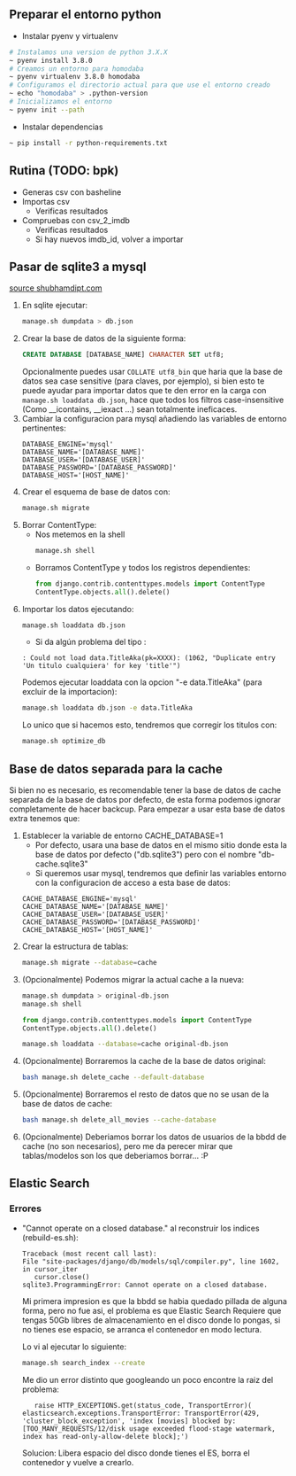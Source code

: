 ## Preparar el entorno python
* Instalar pyenv y virtualenv
```bash
# Instalamos una version de python 3.X.X
~ pyenv install 3.8.0
# Creamos un entorno para homodaba
~ pyenv virtualenv 3.8.0 homodaba
# Configuramos el directorio actual para que use el entorno creado
~ echo "homodaba" > .python-version
# Inicializamos el entorno
~ pyenv init --path
```
* Instalar dependencias
```bash
~ pip install -r python-requirements.txt
```

## Rutina (TODO: bpk)
* Generas csv con basheline
* Importas csv
   - Verificas resultados
* Compruebas con csv_2_imdb
   - Verificas resultados
   - Si hay nuevos imdb_id, volver a importar

## Pasar de sqlite3 a mysql
[source shubhamdipt.com](https://www.shubhamdipt.com/blog/django-transfer-data-from-sqlite-to-another-database/)
1. En sqlite ejecutar:
   ```bash
   manage.sh dumpdata > db.json
   ```
1. Crear la base de datos de la siguiente forma:
   ```sql
   CREATE DATABASE [DATABASE_NAME] CHARACTER SET utf8;
   ```
   Opcionalmente puedes usar  ```COLLATE utf8_bin``` que haria que la base de datos sea case sensitive (para claves, por ejemplo), si bien esto te puede ayudar para importar datos que te den error en la carga con ```manage.sh loaddata db.json```, hace que todos los filtros case-insensitive (Como __icontains, __iexact ...) sean totalmente ineficaces.
1. Cambiar la configuracion para mysql añadiendo las variables de entorno pertinentes:
   ```
   DATABASE_ENGINE='mysql'
   DATABASE_NAME='[DATABASE_NAME]'
   DATABASE_USER='[DATABASE_USER]'
   DATABASE_PASSWORD='[DATABASE_PASSWORD]'
   DATABASE_HOST='[HOST_NAME]'
   ```
1. Crear el esquema de base de datos con:
   ```bash
   manage.sh migrate
   ```
1. Borrar ContentType:
   * Nos metemos en la shell
      ```bash
      manage.sh shell
      ```
   * Borramos ContentType y todos los registros dependientes:
      ```python
      from django.contrib.contenttypes.models import ContentType
      ContentType.objects.all().delete()
      ```
1. Importar los datos ejecutando:
   ```bash
   manage.sh loaddata db.json
   ```
   - Si da algún problema del tipo :
   ```
   : Could not load data.TitleAka(pk=XXXX): (1062, "Duplicate entry 'Un titulo cualquiera' for key 'title'")

   ```
   Podemos ejecutar loaddata con la opcion "-e data.TitleAka" (para excluir de la importacion):
   ```bash
   manage.sh loaddata db.json -e data.TitleAka
   ```
   Lo unico que si hacemos esto, tendremos que corregir los titulos con:
   ```bash
   manage.sh optimize_db
   ```


## Base de datos separada para la cache
Si bien no es necesario, es recomendable tener la base de datos de cache separada de la base de datos por defecto, de esta forma podemos ignorar completamente de hacer backcup. Para empezar a usar esta base de datos extra tenemos que:
1. Establecer la variable de entorno CACHE_DATABASE=1
   - Por defecto, usara una base de datos en el mismo sitio donde esta la base de datos por defecto ("db.sqlite3") pero con el nombre "db-cache.sqlite3"
   - Si queremos usar mysql, tendremos que definir las variables entorno con la configuracion de acceso a esta base de datos:
   ```
   CACHE_DATABASE_ENGINE='mysql'
   CACHE_DATABASE_NAME='[DATABASE_NAME]'
   CACHE_DATABASE_USER='[DATABASE_USER]'
   CACHE_DATABASE_PASSWORD='[DATABASE_PASSWORD]'
   CACHE_DATABASE_HOST='[HOST_NAME]'
   ```
1. Crear la estructura de tablas:
   ```bash
   manage.sh migrate --database=cache
   ```
1. (Opcionalmente) Podemos migrar la actual cache a la nueva:
   ```bash
   manage.sh dumpdata > original-db.json
   manage.sh shell
   ```
   ```python
   from django.contrib.contenttypes.models import ContentType
   ContentType.objects.all().delete()
   ```
   ```bash
   manage.sh loaddata --database=cache original-db.json
   ```
1. (Opcionalmente) Borraremos la cache de la base de datos original:
   ```bash
   bash manage.sh delete_cache --default-database
   ```
1. (Opcionalmente) Borraremos el resto de datos que no se usan de la base de datos de cache:
   ```bash
   bash manage.sh delete_all_movies --cache-database
   ```
1. (Opcionalmente) Deberiamos borrar los datos de usuarios de la bbdd de cache (no son necesarios), pero me da perecer mirar que tablas/modelos son los que deberiamos borrar... :P

## Elastic Search
### Errores
* "Cannot operate on a closed database." al reconstruir los indices (rebuild-es.sh):
   ```
   Traceback (most recent call last):
   File "site-packages/django/db/models/sql/compiler.py", line 1602, in cursor_iter
      cursor.close()
   sqlite3.ProgrammingError: Cannot operate on a closed database.
   ```
   Mi primera impresion es que la bbdd se habia quedado pillada de alguna forma, pero no fue asi, el problema es que Elastic Search Requiere que tengas 50Gb libres de almacenamiento en el disco donde 
   lo pongas, si no tienes ese espacio, se arranca el contenedor en modo lectura.

   Lo vi al ejecutar lo siguiente: 
   ```bash
   manage.sh search_index --create
   ```

   Me dio un error distinto que googleando un poco encontre la raiz del problema:
   ```
      raise HTTP_EXCEPTIONS.get(status_code, TransportError)(
   elasticsearch.exceptions.TransportError: TransportError(429, 'cluster_block_exception', 'index [movies] blocked by: [TOO_MANY_REQUESTS/12/disk usage exceeded flood-stage watermark, index has read-only-allow-delete block];')
   ```

   Solucion: Libera espacio del disco donde tienes el ES, borra el contenedor y vuelve a crearlo.
